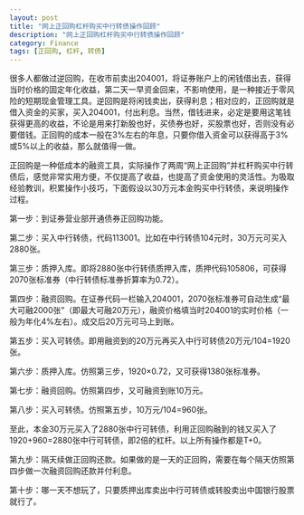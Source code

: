 ```yaml
---
layout: post
title: "网上正回购杠杆购买中行转债操作回顾"
description: "网上正回购杠杆购买中行转债操作回顾"
category: Finance
tags: [正回购, 杠杆, 转债]
---
```


很多人都做过逆回购，在收市前卖出204001，将证券账户上的闲钱借出去，获得当时价格的固定年化收益，第二天一早资金回来，不影响使用，是一种接近于零风险的短期现金管理工具。逆回购是将闲钱卖出，获得利息；相对应的，正回购就是借入资金的买家，买入204001，付出利息。当然，借钱进来，必定是要用这笔钱获得更高的收益，不论是用来打新股也好，买债券也好，买股票也好，否则没有必要借钱。正回购的成本一般在3%左右的年息，只要你借入资金可以获得高于3%或5%以上的收益，那么就值得一做。

正回购是一种低成本的融资工具，实际操作了两周“网上正回购”并杠杆购买中行转债后，感觉非常实用方便，不仅提高了收益，也提高了资金使用的灵活性。为吸取经验教训，积累操作小技巧，下面假设以30万元本金购买中行转债，来说明操作过程。

第一步：到证券营业部开通债券正回购功能。

第二步：买入中行转债，代码113001。比如在中行转债104元时，30万元可买入2880张。

第三步：质押入库。即将2880张中行转债质押入库，质押代码105806，可获得2070张标准券（中行转债标准券折算率为0.72）。

第四步：融资回购。在证券代码一栏输入204001，2070张标准券可自动生成“最大可融2000张”（即最大可融20万元），融资价格填当时204001的实时价格（一般为年化4%左右）。成交后20万元可马上到账。

第五步：买入可转债。即用融资到的20万元再买入中行可转债20万元/104=1920张。

第六步：质押入库。仿照第三步，1920×0.72，又可获得1380张标准券。

第七步：融资回购。仿照第四步，又可融资到账10万元。

第八步：买入可转债。仿照第五步，10万元/104=960张。

至此，本金30万元买入了2880张中行可转债，利用正回购融到的钱又买入了1920+960=2880张中行可转债，即2倍的杠杆。以上所有操作都是T+0。

第九步：隔天续做正回购还款。如果做的是一天的正回购，需要在每个隔天仿照第四步做一次融资回购还款并付利息。

第十步：哪一天不想玩了，只要质押出库卖出中行可转债或转股卖出中国银行股票就行了。